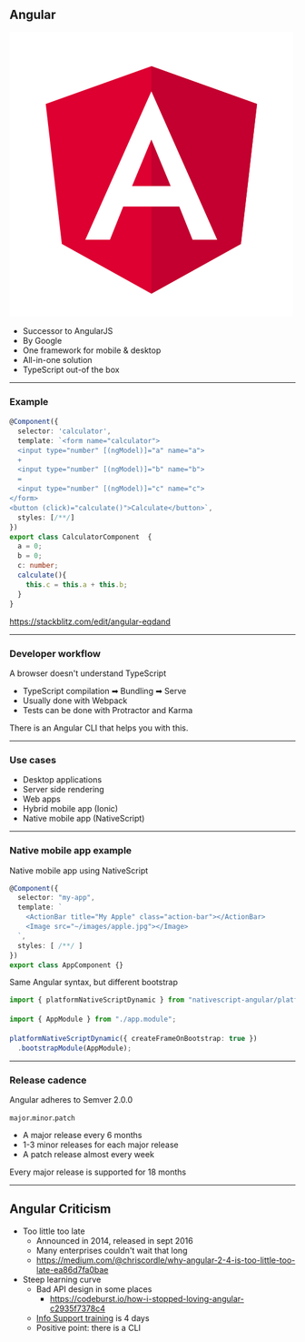 ## Angular

![angular](/img/angular.svg) <!-- .element class="emblem logo-emblem" -->

* Successor to AngularJS
* By Google
* One framework for mobile & desktop
* All-in-one solution
* TypeScript out-of the box

---

### Example

```ts
@Component({
  selector: 'calculator',
  template: `<form name="calculator">
  <input type="number" [(ngModel)]="a" name="a">
  +
  <input type="number" [(ngModel)]="b" name="b">
  =
  <input type="number" [(ngModel)]="c" name="c">
</form>
<button (click)="calculate()">Calculate</button>`,
  styles: [/**/]
})
export class CalculatorComponent  {
  a = 0;
  b = 0;
  c: number;
  calculate(){
    this.c = this.a + this.b;
  }
}
```

<!-- .element class="compact" -->

https://stackblitz.com/edit/angular-eqdand
<!-- .element target="_blank" class="reference" -->

---

### Developer workflow

A browser doesn't understand TypeScript

* TypeScript compilation ➡ Bundling ➡ Serve
* Usually done with Webpack
* Tests can be done with Protractor and Karma

There is an Angular CLI that helps you with this.

---

### Use cases

* Desktop applications
* Server side rendering
* Web apps
* Hybrid mobile app (Ionic)
* Native mobile app (NativeScript)

---

### Native mobile app example

Native mobile app using NativeScript

```ts
@Component({
  selector: "my-app",
  template: `
    <ActionBar title="My Apple" class="action-bar"></ActionBar>
    <Image src="~/images/apple.jpg"></Image>
  `,
  styles: [ /**/ ]
})
export class AppComponent {}
```

<!-- .element class="compact" -->

Same Angular syntax, but different bootstrap

<!-- .element class="fragment" data-fragment-index="0" -->

```ts
import { platformNativeScriptDynamic } from "nativescript-angular/platform";

import { AppModule } from "./app.module";

platformNativeScriptDynamic({ createFrameOnBootstrap: true })
  .bootstrapModule(AppModule);
```

<!-- .element class="compact fragment" data-fragment-index="0" -->

---

### Release cadence

Angular adheres to Semver 2.0.0

`major`.`minor`.`patch`

* A major release every 6 months
* 1-3 minor releases for each major release
* A patch release almost every week

Every major release is supported for 18 months

---

## Angular Criticism

* Too little too late
    * Announced in 2014, released in sept 2016
    * Many enterprises couldn't wait that long
    * https://medium.com/@chriscordle/why-angular-2-4-is-too-little-too-late-ea86d7fa0bae <!-- .element target="_blank" class="reference" -->
* Steep learning curve
    * Bad API design in some places
        * https://codeburst.io/how-i-stopped-loving-angular-c2935f7378c4 <!-- .element target="_blank" class="reference" -->
    * [Info Support training](https://training.infosupport.com/trainingen/building-professional-single-page-applications-with-angular) <!-- .element target="_blank"--> is 4 days
    * Positive point: there is a CLI
